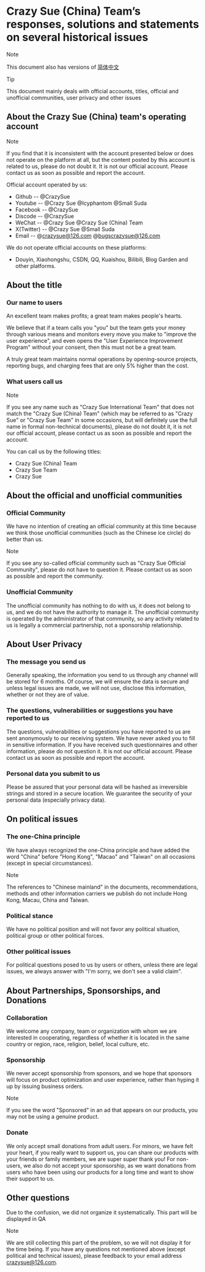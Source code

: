 # Crazy Sue (China) Team’s responses, solutions and statements on several historical issues

> [!NOTE]
> This document also has versions of [简体中文](https://github.com/CrazySue/CrazySue/blob/main/%E7%AE%80%E4%B8%AD-%E5%85%B3%E4%BA%8E%E5%8E%86%E5%8F%B2%E9%81%97%E7%95%99%E9%97%AE%E9%A2%98%E7%9A%84%E5%9B%9E%E5%BA%94%E3%80%81%E8%A7%A3%E5%86%B3%E6%96%B9%E6%A1%88%E5%92%8C%E5%A3%B0%E6%98%8E.md)

> [!TIP]
> This document mainly deals with official accounts, titles, official and unofficial communities, user privacy and other issues


## About the Crazy Sue (China) team's operating account
> [!NOTE]
> If you find that it is inconsistent with the account presented below or does not operate on the platform at all, but the content posted by this account is related to us, please do not doubt it. It is not our official account. Please contact us as soon as possible and report the account.

Official account operated by us:
- Github -- @CrazySue
- Youtube -- @Crazy Sue @Icyphantom @Small Suda
- Facebook -- @CrazySue
- Discode -- @CrazySue
- WeChat -- @Crazy Sue @Crazy Sue (China) Team
- X(Twitter) -- @Crazy Sue @Small Suda
- Email -- @crazysue@126.com @bugscrazysue@126.com

We do not operate official accounts on these platforms:
- Douyin, Xiaohongshu, CSDN, QQ, Kuaishou, Bilibili, Blog Garden and other platforms.

## About the title
### Our name to users
An excellent team makes profits; a great team makes people's hearts.

We believe that if a team calls you "you" but the team gets your money through various means and monitors every move you make to "improve the user experience", and even opens the "User Experience Improvement Program" without your consent, then this must not be a great team.

A truly great team maintains normal operations by opening-source projects, reporting bugs, and charging fees that are only 5% higher than the cost.

### What users call us
> [!NOTE]
> If you see any name such as "Crazy Sue International Team" that does not match the "Crazy Sue (China) Team" (which may be referred to as "Crazy Sue" or "Crazy Sue Team" in some occasions, but will definitely use the full name in formal non-technical documents), please do not doubt it, it is not our official account, please contact us as soon as possible and report the account.

You can call us by the following titles:
- Crazy Sue (China) Team
- Crazy Sue Team
- Crazy Sue

## About the official and unofficial communities
### Official Community
We have no intention of creating an official community at this time because we think those unofficial communities (such as the Chinese ice circle) do better than us.
> [!NOTE]
> If you see any so-called official community such as "Crazy Sue Official Community", please do not have to question it. Please contact us as soon as possible and report the community.
### Unofficial Community
The unofficial community has nothing to do with us, it does not belong to us, and we do not have the authority to manage it. The unofficial community is operated by the administrator of that community, so any activity related to us is legally a commercial partnership, not a sponsorship relationship.

## About User Privacy
### The message you send us
Generally speaking, the information you send to us through any channel will be stored for 6 months. Of course, we will ensure the data is secure and unless legal issues are made, we will not use, disclose this information, whether or not they are of value.

### The questions, vulnerabilities or suggestions you have reported to us
The questions, vulnerabilities or suggestions you have reported to us are sent anonymously to our receiving system. We have never asked you to fill in sensitive information. If you have received such questionnaires and other information, please do not question it. It is not our official account. Please contact us as soon as possible and report the account.

### Personal data you submit to us
Please be assured that your personal data will be hashed as irreversible strings and stored in a secure location. We guarantee the security of your personal data (especially privacy data).

## On political issues

### The one-China principle
We have always recognized the one-China principle and have added the word "China" before "Hong Kong", "Macao" and "Taiwan" on all occasions (except in special circumstances).
> [!NOTE]
> The references to "Chinese mainland" in the documents, recommendations, methods and other information carriers we publish do not include Hong Kong, Macau, China and Taiwan.

### Political stance
We have no political position and will not favor any political situation, political group or other political forces.

### Other political issues
For political questions posed to us by users or others, unless there are legal issues, we always answer with "I'm sorry, we don't see a valid claim".

## About Partnerships, Sponsorships, and Donations

### Collaboration
We welcome any company, team or organization with whom we are interested in cooperating, regardless of whether it is located in the same country or region, race, religion, belief, local culture, etc.

### Sponsorship
We never accept sponsorship from sponsors, and we hope that sponsors will focus on product optimization and user experience, rather than hyping it up by issuing business orders.
> [!NOTE]
> If you see the word "Sponsored" in an ad that appears on our products, you may not be using a genuine product.

### Donate
We only accept small donations from adult users. For minors, we have felt your heart, if you really want to support us, you can share our products with your friends or family members, we are super super thank you! For non-users, we also do not accept your sponsorship, as we want donations from users who have been using our products for a long time and want to show their support to us.

## Other questions
Due to the confusion, we did not organize it systematically. This part will be displayed in QA

> [!NOTE]
> We are still collecting this part of the problem, so we will not display it for the time being. If you have any questions not mentioned above (except political and technical issues), please feedback to your email address crazysue@126.com.
